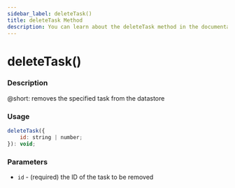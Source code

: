 ```yaml
---
sidebar_label: deleteTask()
title: deleteTask Method
description: You can learn about the deleteTask method in the documentation of the DHTMLX JavaScript To Do List library. Browse developer guides and API reference, try out code examples and live demos, and download a free 30-day evaluation version of DHTMLX To Do List.
---
```


# deleteTask()

### Description

@short: removes the specified task from the datastore 

### Usage

~~~js
deleteTask({
    id: string | number;
}): void;
~~~

### Parameters

- `id` - (required) the ID of the task to be removed
